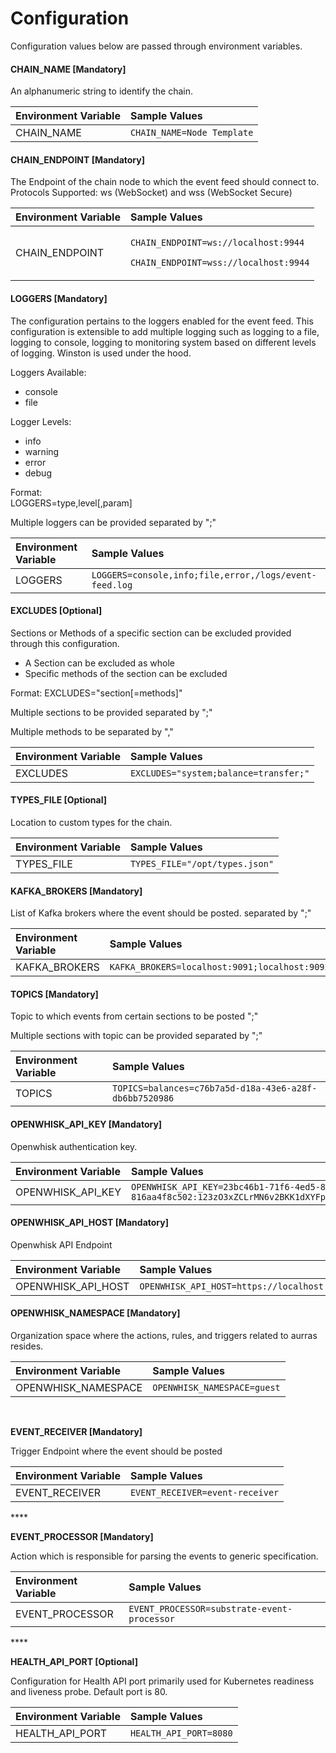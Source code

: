 # Configuration

Configuration values below are passed through environment variables.



#### CHAIN\_NAME \[Mandatory\]

An alphanumeric string to identify the chain.

| Environment Variable | Sample Values |
| :--- | :--- |
| CHAIN\_NAME | `CHAIN_NAME=Node Template` |



#### CHAIN\_ENDPOINT \[Mandatory\]

The Endpoint of the chain node to which the event feed should connect to. Protocols Supported: ws \(WebSocket\) and wss \(WebSocket Secure\)

<table>
  <thead>
    <tr>
      <th style="text-align:left">Environment Variable</th>
      <th style="text-align:left">Sample Values</th>
    </tr>
  </thead>
  <tbody>
    <tr>
      <td style="text-align:left">CHAIN_ENDPOINT</td>
      <td style="text-align:left">
        <p><code>CHAIN_ENDPOINT=ws://localhost:9944</code>
        </p>
        <p><code>CHAIN_ENDPOINT=wss://localhost:9944</code>
        </p>
      </td>
    </tr>
  </tbody>
</table>



#### LOGGERS \[Mandatory\]

The configuration pertains to the loggers enabled for the event feed. This configuration is extensible to add multiple logging such as logging to a file, logging to console, logging to monitoring system based on different levels of logging. Winston is used under the hood. 

Loggers Available:

* console 
* file

Logger Levels:

* info
* warning
* error
* debug

Format:  
LOGGERS=type,level\[,param\]

Multiple loggers can be provided separated by ";"

| Environment Variable | Sample Values |
| :--- | :--- |
| LOGGERS | `LOGGERS=console,info;file,error,/logs/event-feed.log` |



#### EXCLUDES \[Optional\]

Sections or Methods of a specific section can be excluded provided through this configuration.

* A Section can be excluded as whole
* Specific methods of the section can be excluded

Format: EXCLUDES="section\[=methods\]"

Multiple sections to be provided separated by ";"

Multiple methods to be separated by ","

| Environment Variable | Sample Values |
| :--- | :--- |
| EXCLUDES | `EXCLUDES="system;balance=transfer;"` |



#### TYPES\_FILE \[Optional\]

Location to custom types for the chain.

| Environment Variable | Sample Values |
| :--- | :--- |
| TYPES\_FILE | `TYPES_FILE="/opt/types.json"` |



#### KAFKA\_BROKERS \[Mandatory\]

List of Kafka brokers where the event should be posted. separated by ";"

| Environment Variable | Sample Values |
| :--- | :--- |
| KAFKA\_BROKERS | `KAFKA_BROKERS=localhost:9091;localhost:9092` |



#### **TOPICS** \[Mandatory\]

Topic to which events from certain sections to be posted ";"

Multiple sections with topic can be provided separated by ";"

| Environment Variable | Sample Values |
| :--- | :--- |
| TOPICS | `TOPICS=balances=c76b7a5d-d18a-43e6-a28f-db6bb7520986` |



#### OPENWHISK\_API\_KEY \[Mandatory\]

Openwhisk authentication key.

| Environment Variable | Sample Values |
| :--- | :--- |
| OPENWHISK\_API\_KEY | `OPENWHISK_API_KEY=23bc46b1-71f6-4ed5-8c54-816aa4f8c502:123zO3xZCLrMN6v2BKK1dXYFpXlPkccOFqm12CdAsMgRU4VrNZ9lyGVCGuMDGIwP` |



#### OPENWHISK\_API\_HOST \[Mandatory\]

Openwhisk API Endpoint

| Environment Variable | Sample Values |
| :--- | :--- |
| OPENWHISK\_API\_HOST | `OPENWHISK_API_HOST=https://localhost:31001` |



#### OPENWHISK\_NAMESPACE \[Mandatory\]

Organization space where the actions, rules, and triggers related to aurras resides.

| Environment Variable | Sample Values |
| :--- | :--- |
| OPENWHISK\_NAMESPACE | `OPENWHISK_NAMESPACE=guest` |

​‌

**EVENT\_RECEIVER \[Mandatory\]**

Trigger Endpoint where the event should be posted

| Environment Variable | Sample Values |
| :--- | :--- |
| EVENT\_RECEIVER | `EVENT_RECEIVER=event-receiver` |

\*\*\*\*

**EVENT\_PROCESSOR \[Mandatory\]**

Action which is responsible for parsing the events to generic specification.

| Environment Variable | Sample Values |
| :--- | :--- |
| EVENT\_PROCESSOR | `EVENT_PROCESSOR=substrate-event-processor` |

\*\*\*\*

**HEALTH\_API\_PORT \[Optional\]**‌

Configuration for Health API port primarily used for Kubernetes readiness and liveness probe. Default port is 80.

| Environment Variable | Sample Values |
| :--- | :--- |
| HEALTH\_API\_PORT | `HEALTH_API_PORT=8080` |

